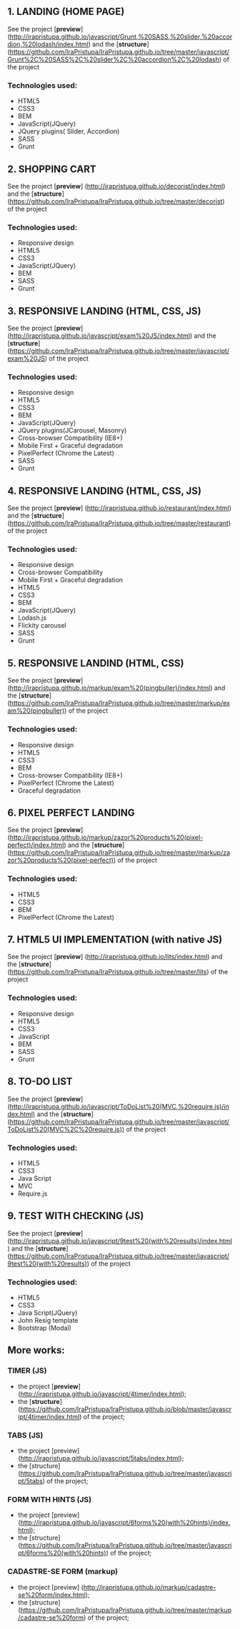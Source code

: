 
## 1. LANDING (HOME PAGE)

See the project [**preview**] (http://irapristupa.github.io/javascript/Grunt,%20SASS,%20slider,%20accordion,%20lodash/index.html) and the [**structure**] (https://github.com/IraPristupa/IraPristupa.github.io/tree/master/javascript/Grunt%2C%20SASS%2C%20slider%2C%20accordion%2C%20lodash) of the project

### Technologies used:
- HTML5
- CSS3
- BEM
- JavaScript(JQuery)
- JQuery plugins( Slider, Accordion)
- SASS
- Grunt


## 2. SHOPPING CART

See the project [**preview**] (http://irapristupa.github.io/decorist/index.html) and the [**structure**] (https://github.com/IraPristupa/IraPristupa.github.io/tree/master/decorist) of the project

### Technologies used: 
- Responsive design
- HTML5
- CSS3
- JavaScript(JQuery)
- BEM
- SASS
- Grunt

## 3. RESPONSIVE LANDING (HTML, CSS, JS)
		
See the project [**preview**] (http://irapristupa.github.io/javascript/exam%20JS/index.html) and the [**structure**] (https://github.com/IraPristupa/IraPristupa.github.io/tree/master/javascript/exam%20JS) of the project

### Technologies used: 
- Responsive design
- HTML5
- CSS3
- BEM
- JavaScript(JQuery)
- JQuery plugins(JCarousel, Masonry)
- Cross-browser Compatibility (IE8+)
- Mobile First + Graceful degradation
- PixelPerfect (Chrome the Latest)
- SASS
- Grunt

## 4. RESPONSIVE LANDING (HTML, CSS, JS)

See the project [**preview**] (http://irapristupa.github.io/restaurant/index.html) and the [**structure**] (https://github.com/IraPristupa/IraPristupa.github.io/tree/master/restaurant) of the project

### Technologies used:
- Responsive design
- Cross-browser Compatibility
- Mobile First + Graceful degradation
- HTML5
- CSS3
- BEM
- JavaScript(JQuery)
- Lodash.js
- Flickity carousel
- SASS
- Grunt

## 5. RESPONSIVE LANDIND (HTML, CSS)
See the project [**preview**] (http://irapristupa.github.io/markup/exam%20(pingbuller)/index.html) and the [**structure**] (https://github.com/IraPristupa/IraPristupa.github.io/tree/master/markup/exam%20(pingbuller)) of the project

### Technologies used: 
- Responsive design
- HTML5
- CSS3
- BEM
- Cross-browser Compatibility (IE8+)
- PixelPerfect (Chrome the Latest)
- Graceful degradation

## 6. PIXEL PERFECT LANDING 

See the project [**preview**] (http://irapristupa.github.io/markup/zazor%20products%20(pixel-perfect)/index.html) and the [**structure**] (https://github.com/IraPristupa/IraPristupa.github.io/tree/master/markup/zazor%20products%20(pixel-perfect)) of the project

### Technologies used: 
- HTML5
- CSS3
- BEM
- PixelPerfect (Chrome the Latest)

## 7. HTML5 UI IMPLEMENTATION (with native JS)
		
See the project [**preview**] (http://irapristupa.github.io/lits/index.html) and the [**structure**] (https://github.com/IraPristupa/IraPristupa.github.io/tree/master/lits) of the project

### Technologies used: 
- Responsive design
- HTML5
- CSS3
- JavaScript
- BEM
- SASS
- Grunt


## 8. TO-DO LIST
See the project [**preview**] (http://irapristupa.github.io/javascript/ToDoList%20(MVC,%20require.js)/index.html) and the [**structure**] (https://github.com/IraPristupa/IraPristupa.github.io/tree/master/javascript/ToDoList%20(MVC%2C%20require.js)) of the project

### Technologies used: 
- HTML5
- CSS3
- Java Script
- MVC
- Require.js

##  9. TEST WITH CHECKING (JS)

See the project [**preview**] (http://irapristupa.github.io/javascript/9test%20(with%20results)/index.html) and the [**structure**] (https://github.com/IraPristupa/IraPristupa.github.io/tree/master/javascript/9test%20(with%20results)) of the project

### Technologies used: 
- HTML5
- CSS3
- Java Script(JQuery)
- John Resig template
- Bootstrap (Modal)



## More works:

###  TIMER  (JS)

- the project [**preview**] (http://irapristupa.github.io/javascript/4timer/index.html);
- the [**structure**] (https://github.com/IraPristupa/IraPristupa.github.io/blob/master/javascript/4timer/index.html) of the project;

###  TABS  (JS)

- the project [preview] (http://irapristupa.github.io/javascript/5tabs/index.html);
- the [structure] (https://github.com/IraPristupa/IraPristupa.github.io/tree/master/javascript/5tabs) of the project;

###  FORM WITH HINTS  (JS)

- the project [preview] (http://irapristupa.github.io/javascript/6forms%20(with%20hints)/index.html);
- the [structure] (https://github.com/IraPristupa/IraPristupa.github.io/tree/master/javascript/6forms%20(with%20hints)) of the project;

###  CADASTRE-SE FORM (markup)

- the project [preview] (http://irapristupa.github.io/markup/cadastre-se%20form/index.html);
- the [structure] (https://github.com/IraPristupa/IraPristupa.github.io/tree/master/markup/cadastre-se%20form) of the project;







